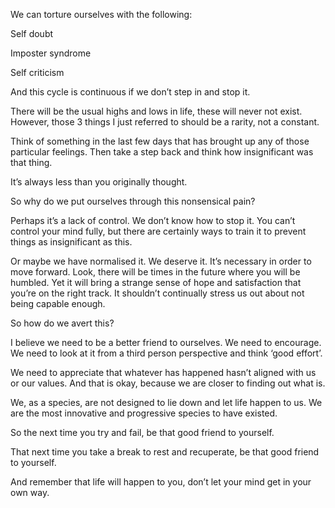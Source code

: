 We can torture ourselves with the following:

Self doubt

Imposter syndrome

Self criticism

And this cycle is continuous if we don’t step in and stop it.

There will be the usual highs and lows in life, these will never not exist. However, those 3 things I just referred to
should be a rarity, not a constant.

Think of something in the last few days that has brought up any of those particular feelings. Then take a step back and
think how insignificant was that thing.

It’s always less than you originally thought.

So why do we put ourselves through this nonsensical pain?

Perhaps it’s a lack of control. We don’t know how to stop it. You can’t control your mind fully, but there are certainly
ways to train it to prevent things as insignificant as this.

Or maybe we have normalised it. We deserve it. It’s necessary in order to move forward. Look, there will be times in the
future where you will be humbled. Yet it will bring a strange sense of hope and satisfaction that you’re on the right
track. It shouldn’t continually stress us out about not being capable enough.

So how do we avert this?

I believe we need to be a better friend to ourselves. We need to encourage. We need to look at it from a third person
perspective and think ‘good effort’.

We need to appreciate that whatever has happened hasn’t aligned with us or our values. And that is okay, because we are
closer to finding out what is.

We, as a species, are not designed to lie down and let life happen to us. We are the most innovative and progressive
species to have existed.

So the next time you try and fail, be that good friend to yourself.

That next time you take a break to rest and recuperate, be that good friend to yourself.

And remember that life will happen to you, don’t let your mind get in your own way.
